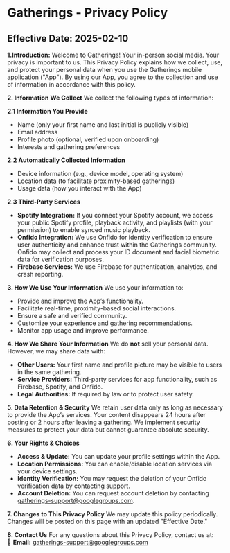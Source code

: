 # Gatherings - Privacy Policy

**Effective Date:** 2025-02-10
--

**1.Introduction:**
Welcome to Gatherings! Your in-person social media.
Your privacy is important to us. This Privacy Policy explains how we collect, use, and protect your personal data when you use the Gatherings mobile application ("App"). By using our App, you agree to the collection and use of information in accordance with this policy.

**2. Information We Collect**
We collect the following types of information:

**2.1 Information You Provide**  
- Name (only your first name and last initial is publicly visible)  
- Email address  
- Profile photo (optional, verified upon onboarding)  
- Interests and gathering preferences  

**2.2 Automatically Collected Information**  
- Device information (e.g., device model, operating system)  
- Location data (to facilitate proximity-based gatherings)  
- Usage data (how you interact with the App)  

**2.3 Third-Party Services**  
- **Spotify Integration:** If you connect your Spotify account, we access your public Spotify profile, playback activity, and playlists (with your permission) to enable synced music playback.  
- **Onfido Integration:** We use Onfido for identity verification to ensure user authenticity and enhance trust within the Gatherings community. Onfido may collect and process your ID document and facial biometric data for verification purposes.  
- **Firebase Services:** We use Firebase for authentication, analytics, and crash reporting.  

**3. How We Use Your Information**
We use your information to:
- Provide and improve the App’s functionality.
- Facilitate real-time, proximity-based social interactions.
- Ensure a safe and verified community.
- Customize your experience and gathering recommendations.
- Monitor app usage and improve performance.

**4. How We Share Your Information**
We do **not** sell your personal data. However, we may share data with:
- **Other Users:** Your first name and profile picture may be visible to users in the same gathering.
- **Service Providers:** Third-party services for app functionality, such as Firebase, Spotify, and Onfido.
- **Legal Authorities:** If required by law or to protect user safety.

**5. Data Retention & Security**
We retain user data only as long as necessary to provide the App’s services. Your content disappears 24 hours after posting or 2 hours after leaving a gathering. We implement security measures to protect your data but cannot guarantee absolute security.

**6. Your Rights & Choices**
- **Access & Update:** You can update your profile settings within the App.
- **Location Permissions:** You can enable/disable location services via your device settings.
- **Identity Verification:** You may request the deletion of your Onfido verification data by contacting support.
- **Account Deletion:** You can request account deletion by contacting gatherings-support@googlegroups.com.

**7. Changes to This Privacy Policy**
We may update this policy periodically. Changes will be posted on this page with an updated "Effective Date."

**8. Contact Us**
For any questions about this Privacy Policy, contact us at:  
📧 **Email:** gatherings-support@googlegroups.com



